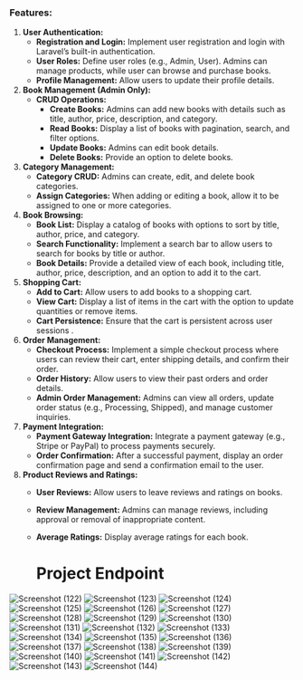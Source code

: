 ### **Features:**

1. **User Authentication:**
    - **Registration and Login:** Implement user registration and login with Laravel’s built-in authentication.
    - **User Roles:** Define user roles (e.g., Admin, User). Admins can manage products, while user can browse and purchase books.
    - **Profile Management:** Allow users to update their profile details.
2. **Book Management (Admin Only):**
    - **CRUD Operations:**
        - **Create Books:** Admins can add new books with details such as title, author, price, description, and category.
        - **Read Books:** Display a list of books with pagination, search, and filter options.
        - **Update Books:** Admins can edit book details.
        - **Delete Books:** Provide an option to delete books.
3. **Category Management:**
    - **Category CRUD:** Admins can create, edit, and delete book categories.
    - **Assign Categories:** When adding or editing a book, allow it to be assigned to one or more categories.
4. **Book Browsing:**
    - **Book List:** Display a catalog of books with options to sort by title, author, price, and category.
    - **Search Functionality:** Implement a search bar to allow users to search for books by title or author.
    - **Book Details:** Provide a detailed view of each book, including title, author, price, description, and an option to add it to the cart.
5. **Shopping Cart:**
    - **Add to Cart:** Allow users to add books to a shopping cart.
    - **View Cart:** Display a list of items in the cart with the option to update quantities or remove items.
    - **Cart Persistence:** Ensure that the cart is persistent across user sessions .
6. **Order Management:**
    - **Checkout Process:** Implement a simple checkout process where users can review their cart, enter shipping details, and confirm their order.
    - **Order History:** Allow users to view their past orders and order details.
    - **Admin Order Management:** Admins can view all orders, update order status (e.g., Processing, Shipped), and manage customer inquiries.
7. **Payment Integration:**
    - **Payment Gateway Integration:** Integrate a payment gateway (e.g., Stripe or PayPal) to process payments securely.
    - **Order Confirmation:** After a successful payment, display an order confirmation page and send a confirmation email to the user.
8. **Product Reviews and Ratings:**
    - **User Reviews:** Allow users to leave reviews and ratings on books.
    - **Review Management:** Admins can manage reviews, including approval or removal of inappropriate content.
    - **Average Ratings:** Display average ratings for each book.

      <h1>Project Endpoint </h1>
      
<img src="https://github.com/user-attachments/assets/8be261d1-8cd4-412b-b061-9c7b266d907b" alt="Screenshot (122)">
<img src="https://github.com/user-attachments/assets/d099c251-e985-4a55-bcd6-a76ce40bb357" alt="Screenshot (123)">
<img src="https://github.com/user-attachments/assets/260a41f2-acac-468c-b914-8906faac5dfa" alt="Screenshot (124)">
<img src="https://github.com/user-attachments/assets/93b5bb37-1e22-443f-aa9e-d9561b2d7605" alt="Screenshot (125)">
<img src="https://github.com/user-attachments/assets/5f072e53-8c20-4e20-8bb5-d3212b79cf69" alt="Screenshot (126)">
<img src="https://github.com/user-attachments/assets/0f33fd4f-db34-487f-bcb6-55757370855a" alt="Screenshot (127)">
<img src="https://github.com/user-attachments/assets/04474c11-887b-4450-b73d-14f1f4e9da09" alt="Screenshot (128)">
<img src="https://github.com/user-attachments/assets/d976c2c5-75a6-4594-a514-528d5ff4cd44" alt="Screenshot (129)">
<img src="https://github.com/user-attachments/assets/eb3a44b3-0bbd-40cc-9389-a77f03f8cee5" alt="Screenshot (130)">
<img src="https://github.com/user-attachments/assets/63e7cae3-d698-4d0d-8b5a-c245c147ba2b" alt="Screenshot (131)">
<img src="https://github.com/user-attachments/assets/d05e2864-6656-4efe-b265-c1e3c01b16dd" alt="Screenshot (132)">
<img src="https://github.com/user-attachments/assets/629ab42f-169e-4392-bfcb-ab8352385710" alt="Screenshot (133)">
<img src="https://github.com/user-attachments/assets/b1f80ce7-7ef1-49bd-86a7-05103fa83f29" alt="Screenshot (134)">
<img src="https://github.com/user-attachments/assets/97557c36-7e39-453a-a28f-9fa1b1b63773" alt="Screenshot (135)">
<img src="https://github.com/user-attachments/assets/b6cd7958-6ff4-4d7b-9a60-114c5c9613de" alt="Screenshot (136)">
<img src="https://github.com/user-attachments/assets/34a5956f-8dce-44f3-ac69-6ba973633258" alt="Screenshot (137)">
<img src="https://github.com/user-attachments/assets/fa0ac9e5-3752-40c0-b2c2-dda278a1557e" alt="Screenshot (138)">
<img src="https://github.com/user-attachments/assets/0670be95-2f33-4d0a-bbba-41ea138800a3" alt="Screenshot (139)">
<img src="https://github.com/user-attachments/assets/770d0aea-e551-4555-aedf-cf6d0fa60379" alt="Screenshot (140)">
<img src="https://github.com/user-attachments/assets/7d064eed-5c17-4163-a4df-dabcbc0742b8" alt="Screenshot (141)">
<img src="https://github.com/user-attachments/assets/feae2234-fa29-4c09-880c-26957c497182" alt="Screenshot (142)">
<img src="https://github.com/user-attachments/assets/40b99d92-91bc-4eb1-b6f1-3cac22c33cc8" alt="Screenshot (143)">
<img src="https://github.com/user-attachments/assets/6408acdc-1c47-409f-9208-7500590c2514" alt="Screenshot (144)">
